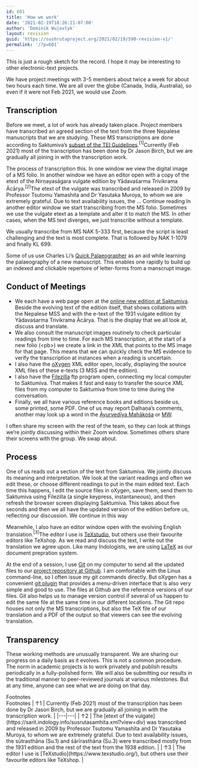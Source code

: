 ```yaml
---
id: 601
title: 'How we work'
date: '2021-02-19T18:26:21-07:00'
author: 'Dominik Wujastyk'
layout: revision
guid: 'https://sushrutaproject.org/2021/02/19/590-revision-v1/'
permalink: '/?p=601'
---
```


This is just a rough sketch for the record. I hope it may be interesting to other electronic-text projects.

We have project meetings with 3-5 members about twice a week for about two hours each time. We are all over the globe (Canada, India, Australia), so even if it were not Feb 2021, we would use Zoom.

## Transcription

Before we meet, a lot of work has already taken place. Project members have transcribed an agreed section of the text from the three Nepalese manuscripts that we are studying. These MS transcriptions are done according to Saktumiva’s [subset of the TEI Guidelines](https://saktumiva.org/wiki/tei).<span class="footnote_referrer"><a onclick="footnote_moveToReference_601_430('footnote_plugin_reference_601_430_1');" onkeypress="footnote_moveToReference_601_430('footnote_plugin_reference_601_430_1');" role="button" tabindex="0"><sup class="footnote_plugin_tooltip_text" id="footnote_plugin_tooltip_601_430_1">\[1\]</sup></a><span class="footnote_tooltip" id="footnote_plugin_tooltip_text_601_430_1">Currently (Feb 2021) most of the transcription has been done by Dr Jason Birch, but we are gradually all joining in with the transcription work.</span></span><script type="text/javascript"> jQuery('#footnote_plugin_tooltip_601_430_1').tooltip({ tip: '#footnote_plugin_tooltip_text_601_430_1', tipClass: 'footnote_tooltip', effect: 'fade', predelay: 0, fadeInSpeed: 200, delay: 400, fadeOutSpeed: 200, position: 'top center', relative: true, offset: [-7, 0], });</script>

The process of transcription this. In one window we view the digital image of a MS folio. In another window we have an editor open with a copy of the etext of the Nirṇayasāgara vulgate edition by Yādavaśarma Trivikrama Ācārya.<span class="footnote_referrer"><a onclick="footnote_moveToReference_601_430('footnote_plugin_reference_601_430_2');" onkeypress="footnote_moveToReference_601_430('footnote_plugin_reference_601_430_2');" role="button" tabindex="0"><sup class="footnote_plugin_tooltip_text" id="footnote_plugin_tooltip_601_430_2">\[2\]</sup></a><span class="footnote_tooltip" id="footnote_plugin_tooltip_text_601_430_2">The etext of the vulgate was transcribed and released in 2009 by Professor Tsutomu Yamashita and Dr Yasutaka Muroya, to whom we are extremely grateful. Due to text availability issues, the … <span class="footnote_tooltip_continue" onclick="footnote_moveToReference_601_430('footnote_plugin_reference_601_430_2');">Continue reading</span></span></span><script type="text/javascript"> jQuery('#footnote_plugin_tooltip_601_430_2').tooltip({ tip: '#footnote_plugin_tooltip_text_601_430_2', tipClass: 'footnote_tooltip', effect: 'fade', predelay: 0, fadeInSpeed: 200, delay: 400, fadeOutSpeed: 200, position: 'top center', relative: true, offset: [-7, 0], });</script> In another editor window we start transcribing from the MS folio. Sometimes we use the vulgate etext as a template and alter it to match the MS. In other cases, when the MS text diverges, we just transcribe without a template.

We usually transcribe from MS NAK 5-333 first, because the script is least challenging and the text is most complete. That is followed by NAK 1-1079 and finally KL 699.

Some of us use Charles Li’s [Quick Palaeographer](https://github.com/chchch/quick-palaeographer/) as an aid while learning the palaeography of a new manuscript. This enables one rapidly to build up an indexed and clickable repertoire of letter-forms from a manscrupt image.

## Conduct of Meetings

- We each have a web page open at the [online new edition at Saktumiva](https://saktumiva.org/wiki/wujastyk/susrutasamhita/01-su.su/provisional-edition_sutrasthana?upama_ver=gkdyfvdocs). Beside the evolving text of the edition itself, that shows collations with the Nepalese MSS and with the e-text of the 1931 vulgate edition by Yādavaśarma Trivikrama Ācārya. That is the display that we all look at, discuss and translate.
- We also consult the manuscript images routinely to check particular readings from time to time. For each MS transcription, at the start of a new folio (&lt;pb&gt;) we create a link in the XML that points to the MS image for that page. This means that we can quickly check the MS evidence to verify the transcription at instances when a reading is uncertain.
- I also have the [oXygen](https://www.oxygenxml.com/) XML editor open, locally, displaying the source XML files of these e-texts (3 MSS and the edition).
- I also have the [Filezilla](https://filezilla-project.org/) ftp program open, connecting my local computer to Saktumiva. That makes it fast and easy to transfer the source XML files from my computer to Saktumiva from time to time during the conversation.
- Finally, we all have various reference books and editions beside us, some printed, some PDF. One of us may report Ḍalhaṇa’s comments, another may look up a word in the [Āyurvedīya Mahākośa](https://archive.org/details/AyurvediyaSabdakosa1968/Ayurvediya%20Sabdakosa-v1_1968) or [MW](https://www.sanskrit-lexicon.uni-koeln.de/scans/MWScan/2020/web/webtc2/index.php).

I often share my screen with the rest of the team, so they can look at things we’re jointly discussing within their Zoom window. Sometimes others share their screens with the group. We swap about.

## Process

One of us reads out a section of the text from Saktumiva. We jointly discuss its meaning and interpretation. We look at the variant readings and often we edit these, or choose different readings to put in the main edited text. Each time this happens, I edit the source files in oXygen, save them, send them to Saktumiva using Filezilla (a single keypress, instantaneous), and then refresh the browser screen displaying Saktumiva. This takes about five seconds and then we all have the updated version of the edition before us, reflecting our discussion. We continue in this way

Meanwhile, I also have an editor window open with the evolving English translation.<span class="footnote_referrer"><a onclick="footnote_moveToReference_601_430('footnote_plugin_reference_601_430_3');" onkeypress="footnote_moveToReference_601_430('footnote_plugin_reference_601_430_3');" role="button" tabindex="0"><sup class="footnote_plugin_tooltip_text" id="footnote_plugin_tooltip_601_430_3">\[3\]</sup></a><span class="footnote_tooltip" id="footnote_plugin_tooltip_text_601_430_3">The editor I use is [TeXstudio](https://www.texstudio.org/), but others use their favourite editors like TeXshop.</span></span><script type="text/javascript"> jQuery('#footnote_plugin_tooltip_601_430_3').tooltip({ tip: '#footnote_plugin_tooltip_text_601_430_3', tipClass: 'footnote_tooltip', effect: 'fade', predelay: 0, fadeInSpeed: 200, delay: 400, fadeOutSpeed: 200, position: 'top center', relative: true, offset: [-7, 0], });</script> As we read and discuss the text, I write out the translation we agree upon. Like many Indologists, we are using [LaTeX](https://www.latex-project.org/) as our document prepration system.

At the end of a session, I use [Git](https://git-scm.com/) on my computer to send all the updated files to our [project repository at Github](https://github.com/wujastyk/sushrutaproject). I am comfortable with the Linux command-line, so I often issue my git commands directly. But oXygen has a convenient [git plugin](https://github.com/oxygenxml/Oxygen-Git-Plugin) that provides a menu-driven interface that is also very simple and good to use. The files at Github are the reference versions of our files. Git also helps us to manage version control if several of us happen to edit the same file at the same time in our different locations. The Git repo houses not only the MS transcriptions, but also the TeX file of our translation and a PDF of the output so that viewers can see the evolving translation.

## Transparency

These working methods are unusually transparent. We are sharing our progress on a daily basis as it evolves. This is not a common procedure. The norm in academic projects is to work privately and publish results periodically in a fully-polished form. We will also be submitting our results in the traditional manner to peer-reviewed journals at various milestones. But at any time, anyone can see what we are doing on that day.

<div class="speaker-mute footnotes_reference_container"><div class="footnote_container_prepare"><span class="footnote_reference_container_label pointer" onclick="footnote_expand_collapse_reference_container_601_430();" role="button" tabindex="0">Footnotes</span><span class="footnote_reference_container_collapse_button" onclick="footnote_expand_collapse_reference_container_601_430();" role="button" style="display: none;" tabindex="0">\[<a id="footnote_reference_container_collapse_button_601_430">+</a>\]</span>

</div><div id="footnote_references_container_601_430" style="">Footnotes
| <a class="footnote_backlink" id="footnote_plugin_reference_601_430_1"><span class="footnote_index_arrow">↑</span>1</a> | Currently (Feb 2021) most of the transcription has been done by Dr Jason Birch, but we are gradually all joining in with the transcription work. |
|---|---|
| <a class="footnote_backlink" id="footnote_plugin_reference_601_430_2"><span class="footnote_index_arrow">↑</span>2</a> | The [etext of the vulgate](https://sarit.indology.info/susrutasamhita.xml?view=div) was transcribed and released in 2009 by Professor Tsutomu Yamashita and Dr Yasutaka Muroya, to whom we are extremely grateful. Due to text availability issues, the sūtrasthāna (Su.1) and śārīrasthāna (Su.3) were transcribed mostly from the 1931 edition and the rest of the text from the 1938 edition. |
| <a class="footnote_backlink" id="footnote_plugin_reference_601_430_3"><span class="footnote_index_arrow">↑</span>3</a> | The editor I use is [TeXstudio](https://www.texstudio.org/), but others use their favourite editors like TeXshop. |

 </div></div><script type="text/javascript"> function footnote_expand_reference_container_601_430() { jQuery('#footnote_references_container_601_430').show(); jQuery('#footnote_reference_container_collapse_button_601_430').text('−'); } function footnote_collapse_reference_container_601_430() { jQuery('#footnote_references_container_601_430').hide(); jQuery('#footnote_reference_container_collapse_button_601_430').text('+'); } function footnote_expand_collapse_reference_container_601_430() { if (jQuery('#footnote_references_container_601_430').is(':hidden')) { footnote_expand_reference_container_601_430(); } else { footnote_collapse_reference_container_601_430(); } } function footnote_moveToReference_601_430(p_str_TargetID) { footnote_expand_reference_container_601_430(); var l_obj_Target = jQuery('#' + p_str_TargetID); if (l_obj_Target.length) { jQuery( 'html, body' ).delay( 0 ); jQuery('html, body').animate({ scrollTop: l_obj_Target.offset().top - window.innerHeight * 0.2 }, 380); } } function footnote_moveToAnchor_601_430(p_str_TargetID) { footnote_expand_reference_container_601_430(); var l_obj_Target = jQuery('#' + p_str_TargetID); if (l_obj_Target.length) { jQuery( 'html, body' ).delay( 0 ); jQuery('html, body').animate({ scrollTop: l_obj_Target.offset().top - window.innerHeight * 0.2 }, 380); } }</script>